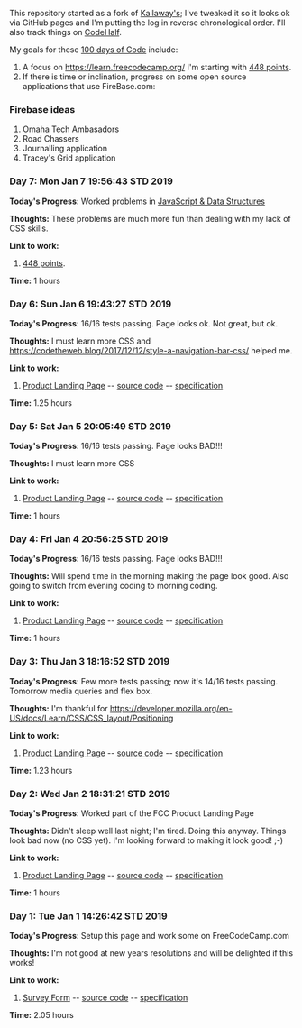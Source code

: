 This repository started as a fork of [Kallaway's](https://github.com/Kallaway/100-days-of-code); I've tweaked it so it looks ok via GitHub
pages and I'm putting the log in reverse chronological order. I'll also track things on [CodeHalf](https://codehalf.com/dashboard).

My goals for these [100 days of Code](https://www.100daysofcode.com/) include:

1. A focus on https://learn.freecodecamp.org/ I'm starting with [448 points](https://www.freecodecamp.org/payne).
2. If there is time or inclination, progress on some open source applications that use FireBase.com:

### Firebase ideas

1. Omaha Tech Ambasadors
2. Road Chassers
3. Journalling application
4. Tracey's Grid application


### Day 7: Mon Jan  7 19:56:43 STD 2019

**Today's Progress**:  Worked problems in [JavaScript & Data Structures](https://learn.freecodecamp.org/javascript-algorithms-and-data-structures/es6)

**Thoughts:**  These problems are much more fun than dealing with my lack of CSS skills.

**Link to work:**

1. [448 points](https://www.freecodecamp.org/payne).

**Time:** 1 hours

### Day 6: Sun Jan  6 19:43:27 STD 2019

**Today's Progress**: 16/16 tests passing.  Page looks ok.  Not great, but ok.

**Thoughts:**  I must learn more CSS and https://codetheweb.blog/2017/12/12/style-a-navigation-bar-css/ helped me.

**Link to work:**

1. [Product Landing Page](http://mattpayne.org/100-days-of-code/FCC/ProductLandingPage/) -- [source code](https://github.com/payne/100-days-of-code/tree/master/FCC/ProductLandingPage) -- [specification](https://learn.freecodecamp.org/responsive-web-design/responsive-web-design-projects/build-a-product-landing-page)

**Time:** 1.25 hours

### Day 5: Sat Jan  5 20:05:49 STD 2019

**Today's Progress**: 16/16 tests passing.  Page looks BAD!!! 

**Thoughts:**  I must learn more CSS

**Link to work:**

1. [Product Landing Page](http://mattpayne.org/100-days-of-code/FCC/ProductLandingPage/) -- [source code](https://github.com/payne/100-days-of-code/tree/master/FCC/ProductLandingPage) -- [specification](https://learn.freecodecamp.org/responsive-web-design/responsive-web-design-projects/build-a-product-landing-page)

**Time:** 1 hours

### Day 4: Fri Jan  4 20:56:25 STD 2019

**Today's Progress**: 16/16 tests passing.  Page looks BAD!!! 

**Thoughts:**  Will spend time in the morning making the page look good.  Also going to switch from evening coding to morning coding.

**Link to work:**

1. [Product Landing Page](http://mattpayne.org/100-days-of-code/FCC/ProductLandingPage/) -- [source code](https://github.com/payne/100-days-of-code/tree/master/FCC/ProductLandingPage) -- [specification](https://learn.freecodecamp.org/responsive-web-design/responsive-web-design-projects/build-a-product-landing-page)

**Time:** 1 hours

### Day 3: Thu Jan  3 18:16:52 STD 2019

**Today's Progress**: Few more tests passing; now it's 14/16 tests passing.  Tomorrow media queries and flex box.

**Thoughts:**  I'm thankful for https://developer.mozilla.org/en-US/docs/Learn/CSS/CSS_layout/Positioning

**Link to work:**

1. [Product Landing Page](http://mattpayne.org/100-days-of-code/FCC/ProductLandingPage/) -- [source code](https://github.com/payne/100-days-of-code/tree/master/FCC/ProductLandingPage) -- [specification](https://learn.freecodecamp.org/responsive-web-design/responsive-web-design-projects/build-a-product-landing-page)

**Time:** 1.23 hours


### Day 2: Wed Jan  2 18:31:21 STD 2019

**Today's Progress**: Worked part of the FCC Product Landing Page

**Thoughts:** Didn't sleep well last night; I'm tired.  Doing this anyway.   Things look bad now (no CSS yet).  I'm looking forward to making it look good!  ;-)

**Link to work:**

1. [Product Landing Page](http://mattpayne.org/100-days-of-code/FCC/ProductLandingPage/) -- [source code](https://github.com/payne/100-days-of-code/tree/master/FCC/ProductLandingPage) -- [specification](https://learn.freecodecamp.org/responsive-web-design/responsive-web-design-projects/build-a-product-landing-page)

**Time:** 1 hours


### Day 1: Tue Jan 1 14:26:42 STD 2019

**Today's Progress**: Setup this page and work some on FreeCodeCamp.com

**Thoughts:** I'm not good at new years resolutions and will be delighted if this works!

**Link to work:**

1. [Survey Form](http://mattpayne.org/100-days-of-code/FCC/SurveyForm/) -- [source code](https://github.com/payne/100-days-of-code/tree/master/FCC/SurveyForm) -- [specification](https://learn.freecodecamp.org/responsive-web-design/responsive-web-design-projects/build-a-survey-form/)

**Time:** 2.05 hours
